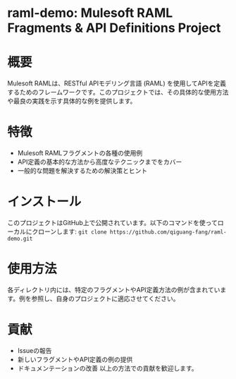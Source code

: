 # raml-demo: Mulesoft RAML Fragments & API Definitions Project

# 概要
Mulesoft RAMLは、RESTful APIモデリング言語 (RAML) を使用してAPIを定義するためのフレームワークです。このプロジェクトでは、その具体的な使用方法や最良の実践を示す具体的な例を提供します。

# 特徴
- Mulesoft RAMLフラグメントの各種の使用例
- API定義の基本的な方法から高度なテクニックまでをカバー
- 一般的な問題を解決するための解決策とヒント

# インストール
このプロジェクトはGitHub上で公開されています。以下のコマンドを使ってローカルにクローンします:
`git clone https://github.com/qiguang-fang/raml-demo.git`


# 使用方法
各ディレクトリ内には、特定のフラグメントやAPI定義方法の例が含まれています。例を参照し、自身のプロジェクトに適応させてください。

# 貢献
- Issueの報告
- 新しいフラグメントやAPI定義の例の提供
- ドキュメンテーションの改善
以上の方法での貢献を歓迎します。
